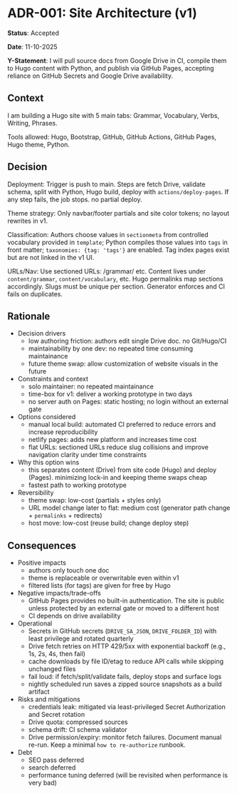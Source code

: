 # ADR-001: Site Architecture (v1)

**Status**: Accepted

**Date**: 11-10-2025

**Y-Statement**: I will pull source docs from Google Drive in CI, compile them to Hugo content with Python, and publish via GitHub Pages, accepting reliance on GitHub Secrets and Google Drive availability.

## Context
I am building a Hugo site with 5 main tabs: Grammar, Vocabulary, Verbs, Writing, Phrases. 

Tools allowed: Hugo, Bootstrap, GitHub, GitHub Actions, GitHub Pages, Hugo theme, Python.

## Decision
Deployment:
Trigger is push to main. Steps are fetch Drive, validate schema, split with Python, Hugo build, deploy with `actions/deploy-pages`. If any step fails, the job stops. no partial deploy.
  
Theme strategy:
Only navbar/footer partials and site color tokens; no layout rewrites in v1.

Classification:
Authors choose values in `sectionmeta` from controlled vocabulary provided in `template`; Python compiles those values into `tags` in front matter; `taxonomies: {tag: 'tags'}` are enabled. Tag index pages exist but are not linked in the v1 UI.

URLs/Nav:
Use sectioned URLs: /grammar/<slug> etc. Content lives under `content/grammar`, `content/vocabulary`, etc. Hugo permalinks map sections accordingly. Slugs must be unique per section. Generator enforces and CI fails on duplicates. 

## Rationale
- Decision drivers
  - low authoring friction: authors edit single Drive doc. no Git/Hugo/CI
  - maintainability by one dev: no repeated time consuming maintainance
  - future theme swap: allow customization of website visuals in the future
- Constraints and context
  - solo maintainer: no repeated maintainance 
  - time-box for v1: deliver a working prototype in two days
  - no server auth on Pages: static hosting; no login without an external gate
- Options considered
  - manual local build: automated CI preferred to reduce errors and increase reproducibility
  - netlify pages: adds new platform and increases time cost
  - flat URLs: sectioned URLs reduce slug collisions and improve navigation clarity under time constraints
- Why this option wins 
  - this separates content (Drive) from site code (Hugo) and deploy (Pages). minimizing lock-in and keeping theme swaps cheap
  - fastest path to working prototype
- Reversibility
  - theme swap: low-cost (partials + styles only)
  - URL model change later to flat: medium cost (generator path change + `permalinks` + redirects)
  - host move: low-cost (reuse build; change deploy step)

## Consequences
- Positive impacts
  - authors only touch one doc
  - theme is replaceable or overwritable even within v1
  - filtered lists (for tags) are given for free by Hugo
- Negative impacts/trade-offs
  - GitHub Pages provides no built-in authentication. The site is public unless protected by an external gate or moved to a different host
  - CI depends on drive availability
- Operational
  - Secrets in GitHub secrets (`DRIVE_SA_JSON`, `DRIVE_FOLDER_ID`) with least privilege and rotated quarterly
  - Drive fetch retries on HTTP 429/5xx with exponential backoff (e.g., 1s, 2s, 4s, then fail) 
  - cache downloads by file ID/etag to reduce API calls while skipping unchanged files 
  - fail loud: if fetch/split/validate fails, deploy stops and surface logs
  - nightly scheduled run saves a zipped source snapshots as a build artifact
- Risks and mitigations
  - credentials leak: mitigated via least-privileged Secret Authorization and Secret rotation
  - Drive quota: compressed sources
  - schema drift: CI schema validator
  - Drive permission/expiry: monitor fetch failures. Document manual re-run. Keep a minimal `how to re-authorize` runbook.
- Debt
  - SEO pass deferred
  - search deferred
  - performance tuning deferred (will be revisited when performance is very bad)